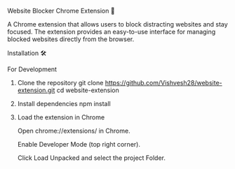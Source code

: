 Website Blocker Chrome Extension 🚀

A Chrome extension that allows users to block distracting websites and stay focused. The extension provides an easy-to-use interface for managing blocked websites directly from the browser.

Installation 🛠️

For Development

1. Clone the repository
    git clone https://github.com/Vishvesh28/website-extension.git
    cd website-extension
2. Install dependencies
    npm install
   
3. Load the extension in Chrome

    Open chrome://extensions/ in Chrome.

    Enable Developer Mode (top right corner).

    Click Load Unpacked and select the project Folder.
